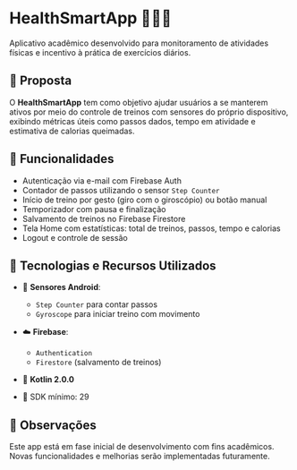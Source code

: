 # HealthSmartApp 🏃‍♂️📱

Aplicativo acadêmico desenvolvido para monitoramento de atividades físicas e incentivo à prática de exercícios diários.

## 🎯 Proposta

O **HealthSmartApp** tem como objetivo ajudar usuários a se manterem ativos por meio do controle de treinos com sensores do próprio dispositivo, exibindo métricas úteis como passos dados, tempo em atividade e estimativa de calorias queimadas.

## 🧠 Funcionalidades

- Autenticação via e-mail com Firebase Auth
- Contador de passos utilizando o sensor `Step Counter`
- Início de treino por gesto (giro com o giroscópio) ou botão manual
- Temporizador com pausa e finalização
- Salvamento de treinos no Firebase Firestore
- Tela Home com estatísticas: total de treinos, passos, tempo e calorias
- Logout e controle de sessão

## 🧰 Tecnologias e Recursos Utilizados

- 👣 **Sensores Android**:  
  - `Step Counter` para contar passos  
  - `Gyroscope` para iniciar treino com movimento

- ☁️ **Firebase**:  
  - `Authentication`  
  - `Firestore` (salvamento de treinos)

- 📱 **Kotlin 2.0.0**
- 🎯 SDK mínimo: 29

## 📌 Observações

Este app está em fase inicial de desenvolvimento com fins acadêmicos. Novas funcionalidades e melhorias serão implementadas futuramente.
